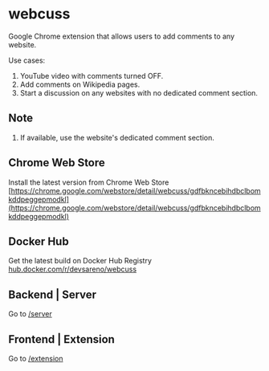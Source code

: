 # webcuss
Google Chrome extension that allows users to add comments to any website.

Use cases:
1. YouTube video with comments turned OFF.
1. Add comments on Wikipedia pages.
1. Start a discussion on any websites with no dedicated comment section.

## Note
1. If available, use the website's dedicated comment section.

## Chrome Web Store
Install the latest version from Chrome Web Store [https://chrome.google.com/webstore/detail/webcuss/gdfbkncebihdbclbomkddpeggepmodkl](https://chrome.google.com/webstore/detail/webcuss/gdfbkncebihdbclbomkddpeggepmodkl)

## Docker Hub
Get the latest build on Docker Hub Registry [hub.docker.com/r/devsareno/webcuss](hub.docker.com/r/devsareno/webcuss)

## Backend | Server
Go to [/server](./server)

## Frontend | Extension
Go to [/extension](./extension)
